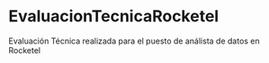 # EvaluacionTecnicaRocketel
Evaluación Técnica realizada para el puesto de análista de datos en Rocketel
